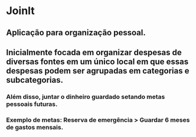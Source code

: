 # JoinIt 

## Aplicação para organização pessoal.
## Inicialmente focada em organizar despesas de diversas fontes em um único local em que essas despesas podem ser agrupadas em categorias e subcategorias.

### Além disso, juntar o dinheiro guardado setando metas pessoais futuras.

### Exemplo de metas: Reserva de emergência > Guardar 6 meses de gastos mensais. 